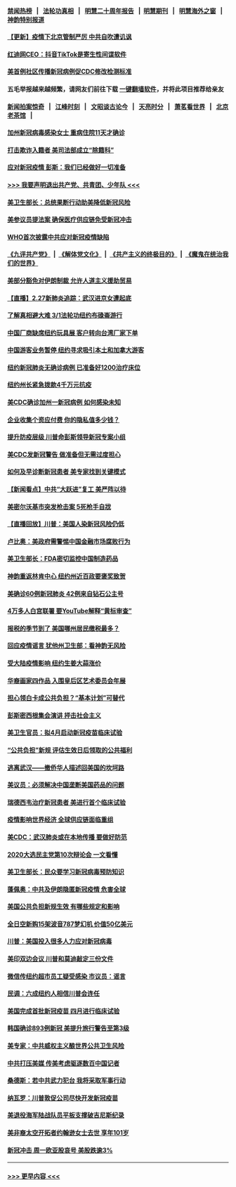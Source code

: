 #### [禁闻热榜](热点新闻.md?=0)  &nbsp;&nbsp;|&nbsp;&nbsp; [法轮功真相](https://github.com/gfw-breaker/truth/blob/master/README.md?=0) &nbsp;&nbsp;|&nbsp;&nbsp; [明慧二十周年报告](https://github.com/gfw-breaker/mh-reports/blob/master/README.md?=0) &nbsp;&nbsp;|&nbsp;&nbsp;[明慧期刊](https://github.com/gfw-breaker/mh-qikan) &nbsp;&nbsp;|&nbsp;&nbsp; [明慧海外之窗](https://github.com/gfw-breaker/mh-news/blob/master/README.md?=0) &nbsp;&nbsp;|&nbsp;&nbsp; [神韵特别报道](https://github.com/gfw-breaker/mh-news/blob/master/shenyun.md?=0)
#### [【更新】疫情下北京管制严厉 中共自吹遭讥讽](../pages/nsc412/n11890652.md?t=02281102) 
#### [红迪网CEO：抖音TikTok是寄生性间谍软件](../pages/nsc412/n11901675.md?t=02281102) 
#### [美首例社区传播新冠病例促CDC修改检测标准](../pages/nsc412/n11901490.md?t=02281102) 
#### 五毛举报越来越频繁，请网友们前往下载 [一键翻墙软件](https://github.com/gfw-breaker/ssr-accounts)，并将此项目推荐给亲友
#### [新闻拍案惊奇](https://github.com/gfw-breaker/banned-news/blob/master/pages/link4.md) &nbsp;&nbsp;|&nbsp;&nbsp; [江峰时刻](https://github.com/gfw-breaker/banned-news/blob/master/pages/link4.md) &nbsp;&nbsp;|&nbsp;&nbsp; [文昭谈古论今](https://github.com/gfw-breaker/banned-news/blob/master/pages/link4.md) &nbsp;&nbsp;|&nbsp;&nbsp; [天亮时分](https://github.com/gfw-breaker/banned-news/blob/master/pages/link4.md) &nbsp;&nbsp;|&nbsp;&nbsp; [萧茗看世界](https://github.com/gfw-breaker/banned-news/blob/master/pages/link4.md) &nbsp;&nbsp;|&nbsp;&nbsp; [北京老茶馆](https://github.com/gfw-breaker/banned-news/blob/master/pages/link4.md) &nbsp;&nbsp;|&nbsp;&nbsp; 
#### [加州新冠病毒感染女士 重病住院11天才确诊](../pages/nsc412/n11901246.md?t=02281102) 
#### [打击欺诈入籍者 美司法部成立“除籍科”](../pages/nsc412/n11901364.md?t=02281102) 
#### [应对新冠疫情 彭斯：我们已经做好一切准备](../pages/nsc412/n11901268.md?t=02281102) 
#### [>>> 我要声明退出共产党、共青团、少年队 <<<](https://github.com/begood0513/goodnews/blob/master/quit/letter.md) 
#### [美卫生部长：总统果断行动助美降低新冠风险](../pages/nsc412/n11900906.md?t=02281102) 
#### [美参议员提法案 确保医疗供应链免受新冠冲击](../pages/nsc412/n11901144.md?t=02281102) 
#### [WHO首次披露中共应对新冠疫情缺陷](../pages/nsc412/n11900978.md?t=02281102) 
#### [《九评共产党》](https://github.com/begood0513/9ping.md/blob/master/README.md) &nbsp;|&nbsp; [《解体党文化》](../../../../jtdwh.md/blob/master/README.md)  &nbsp;|&nbsp; [《共产主义的终极目的》](../../../../gczydzjmd.md/blob/master/README.md) &nbsp;|&nbsp; [《魔鬼在统治我们的世界》](../../../../mgztzwmdsj.md/blob/master/README.md) 
#### [美部分豁免对伊朗制裁 允许人道主义援助贸易](../pages/nsc412/n11900859.md?t=02281102) 
#### [【直播】2.27新肺炎追踪：武汉进京女遭起底](../pages/nsc412/n11900415.md?t=02281102) 
#### [了解真相避大难  3/1法轮功纽约布碌崙游行](../pages/nsc412/n11899501.md?t=02281102) 
#### [中国厂商缺席纽约玩具展  客户转向台湾厂家下单](../pages/nsc412/n11899505.md?t=02281102) 
#### [中国游客业务暂停  纽约寻求吸引本土和加拿大游客](../pages/nsc412/n11899492.md?t=02281102) 
#### [纽约新冠肺炎无确诊病例  已准备好1200治疗床位](../pages/nsc412/n11899474.md?t=02281102) 
#### [纽约州长紧急拨款4千万元抗疫](../pages/nsc412/n11899477.md?t=02281102) 
#### [美CDC确诊加州一新冠病例 如何感染未知](../pages/nsc412/n11899165.md?t=02281102) 
#### [企业收集个资应付费 你的隐私值多少钱？](../pages/nsc412/n11898097.md?t=02281102) 
#### [提升防疫层级 川普命彭斯领导新冠专案小组](../pages/nsc412/n11898934.md?t=02281102) 
#### [美CDC发新冠警告 做准备但无需过度担心](../pages/nsc412/n11898923.md?t=02281102) 
#### [如何及早诊断新冠患者 美专家找到关键模式](../pages/nsc412/n11898626.md?t=02281102) 
#### [【新闻看点】中共“大跃进”复工 美严阵以待](../pages/nsc412/n11898221.md?t=02281102) 
#### [美密尔沃基市突发枪击案 5死枪手自戕](../pages/nsc412/n11898687.md?t=02281102) 
#### [【直播回放】川普：美国人染新冠风险仍低](../pages/nsc412/n11898088.md?t=02281102) 
#### [卢比奥：美政府需警惕中国金融市场腐败行为](../pages/nsc412/n11898327.md?t=02281102) 
#### [美卫生部长：FDA密切监控中国制造药品](../pages/nsc412/n11898231.md?t=02281102) 
#### [神韵重返林肯中心 纽约州近百政要褒奖致贺](../pages/nsc412/n11893366.md?t=02281102) 
#### [美确诊60例新冠肺炎 42例来自钻石公主号](../pages/nsc412/n11898098.md?t=02281102) 
#### [4万多人白宫联署 要YouTube解释“黄标审查”](../pages/nsc412/n11897803.md?t=02281102) 
#### [报税的季节到了 美国哪州居民缴税最多？](../pages/nsc412/n11897626.md?t=02281102) 
#### [回应疫情谣言 犹他州卫生部：看神韵无风险](../pages/nsc412/n11896078.md?t=02281102) 
#### [受大陆疫情影响  纽约生姜大蒜涨价](../pages/nsc412/n11896485.md?t=02281102) 
#### [华裔画家四作品  入围皇后区艺术委员会年展](../pages/nsc412/n11896497.md?t=02281102) 
#### [担心领白卡成公共负担？“基本计划”可替代](../pages/nsc412/n11896478.md?t=02281102) 
#### [彭斯密西根集会演讲 抨击社会主义](../pages/nsc412/n11896543.md?t=02281102) 
#### [美卫生官员：拟4月启动新冠疫苗临床试验](../pages/nsc412/n11896357.md?t=02281102) 
#### [“公共负担”新规  评估生效日后领取的公共福利](../pages/nsc412/n11893847.md?t=02281102) 
#### [逃离武汉——撤侨华人描述回美国的坎坷路](../pages/nsc412/n11895897.md?t=02281102) 
#### [美议员：必须解决中国垄断美国药品的问题](../pages/nsc412/n11895991.md?t=02281102) 
#### [瑞德西韦治疗新冠患者 美进行首个临床试验](../pages/nsc412/n11895845.md?t=02281102) 
#### [疫情影响世界经济 全球供应链面临重组](../pages/nsc412/n11895634.md?t=02281102) 
#### [美CDC：武汉肺炎或在本地传播 要做好防范](../pages/nsc412/n11895597.md?t=02281102) 
#### [2020大选民主党第10次辩论会 一文看懂](../pages/nsc412/n11895486.md?t=02281102) 
#### [美卫生部长：民众要学习新冠病毒预防知识](../pages/nsc412/n11895308.md?t=02281102) 
#### [蓬佩奥：中共及伊朗隐匿新冠疫情 危害全球](../pages/nsc412/n11895492.md?t=02281102) 
#### [美国公共负担新规生效 有哪些规定和影响](../pages/nsc412/n11893866.md?t=02281102) 
#### [全日空新购15架波音787梦幻机 价值50亿美元](../pages/nsc412/n11895154.md?t=02281102) 
#### [川普：美国投入很多人力应对新冠病毒](../pages/nsc412/n11894977.md?t=02281102) 
#### [美印双边会议 川普和莫迪敲定三份文件](../pages/nsc412/n11894247.md?t=02281102) 
#### [微信传纽约超市员工疑受感染  市议员：谣言](../pages/nsc412/n11893861.md?t=02281102) 
#### [民调：六成纽约人相信川普会连任](../pages/nsc412/n11893884.md?t=02281102) 
#### [美国完成首批新冠疫苗 四月进行临床试验](../pages/nsc412/n11893526.md?t=02281102) 
#### [韩国确诊893例新冠 美提升旅行警告至第3级](../pages/nsc412/n11893662.md?t=02281102) 
#### [美专家：中共威权主义酿世界公共卫生风险](../pages/nsc412/n11893474.md?t=02281102) 
#### [中共打压美媒 传美考虑驱逐数百中国记者](../pages/nsc412/n11893178.md?t=02281102) 
#### [桑德斯：若中共武力犯台 我将采取军事行动](../pages/nsc412/n11893282.md?t=02281102) 
#### [纳瓦罗：川普敦促公司尽快开发新冠疫苗](../pages/nsc412/n11893211.md?t=02281102) 
#### [美退役海军陆战队员平板支撑破吉尼斯纪录](../pages/nsc412/n11893022.md?t=02281102) 
#### [美非裔太空开拓者约翰逊女士去世 享年101岁](../pages/nsc412/n11892917.md?t=02281102) 
#### [新冠冲击 周一欧亚股哀号 美股跌逾3%](../pages/nsc412/n11892648.md?t=02281102) 

----
#### [ >>> 更早内容 <<< ](../indexes/nsc412-earlier.md)
